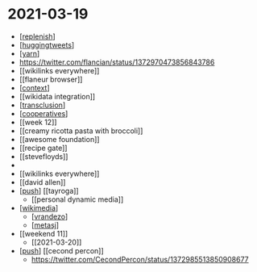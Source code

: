# 2021-03-19

- [[replenish]]
- [[huggingtweets]]
- [[yarn]]
- https://twitter.com/flancian/status/1372970473856843786
- [[wikilinks everywhere]]
- [[flaneur browser]]
- [[context]]
- [[wikidata integration]]
- [[transclusion]]
- [[cooperatives]]
- [[week 12]]
- [[creamy ricotta pasta with broccoli]]
- [[awesome foundation]]
- [[recipe gate]]
- [[stevefloyds]]
- 
- [[wikilinks everywhere]]
- [[david allen]]
- [[push]] [[tayroga]]
  - [[personal dynamic media]]
- [[wikimedia]]
  - [[vrandezo]]
  - [[metasj]]
- [[weekend 11]]
  - [[2021-03-20]]
- [[push]] [[cecond percon]]
  - https://twitter.com/CecondPercon/status/1372985513850908677

[//begin]: # "Autogenerated link references for markdown compatibility"
[replenish]: ../replenish "replenish"
[huggingtweets]: ../huggingtweets "huggingtweets"
[yarn]: ../yarn "yarn"
[context]: ../context "Context"
[transclusion]: ../transclusion "Transclusion"
[cooperatives]: ../cooperatives "Cooperatives"
[push]: ../push "Push"
[wikimedia]: ../wikimedia "Wikimedia"
[vrandezo]: ../vrandezo "Vrandezo"
[metasj]: ../metasj "Metasj"
[//end]: # "Autogenerated link references"